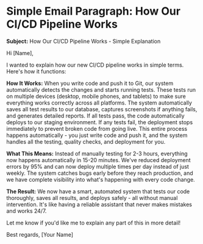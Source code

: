 # Simple Email Paragraph: How Our CI/CD Pipeline Works

**Subject:** How Our CI/CD Pipeline Works - Simple Explanation

Hi [Name],

I wanted to explain how our new CI/CD pipeline works in simple terms. Here's how it functions:

**How It Works:** When you write code and push it to Git, our system automatically detects the changes and starts running tests. These tests run on multiple devices (desktop, mobile phones, and tablets) to make sure everything works correctly across all platforms. The system automatically saves all test results to our database, captures screenshots if anything fails, and generates detailed reports. If all tests pass, the code automatically deploys to our staging environment. If any tests fail, the deployment stops immediately to prevent broken code from going live. This entire process happens automatically - you just write code and push it, and the system handles all the testing, quality checks, and deployment for you.

**What This Means:** Instead of manually testing for 2-3 hours, everything now happens automatically in 15-20 minutes. We've reduced deployment errors by 95% and can now deploy multiple times per day instead of just weekly. The system catches bugs early before they reach production, and we have complete visibility into what's happening with every code change.

**The Result:** We now have a smart, automated system that tests our code thoroughly, saves all results, and deploys safely - all without manual intervention. It's like having a reliable assistant that never makes mistakes and works 24/7.

Let me know if you'd like me to explain any part of this in more detail!

Best regards,
[Your Name] 